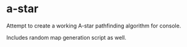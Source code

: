# a-star
Attempt to create a working A-star pathfinding algorithm for console.

Includes random map generation script as well.
